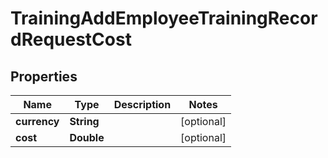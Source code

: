 

# TrainingAddEmployeeTrainingRecordRequestCost


## Properties

| Name | Type | Description | Notes |
|------------ | ------------- | ------------- | -------------|
|**currency** | **String** |  |  [optional] |
|**cost** | **Double** |  |  [optional] |



